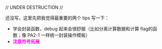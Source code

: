// UNDER DESTRUCTION //

还没写，这里先把我觉得最重要的两个 tips 写一下：

- 学会封装函数，debug 起来会很舒服（比如分离计算数据和计算 flag的函数；像 PA2-1 一样统一封装操作模板）
- **<font color = #FF00F0>注意符号拓展</font>**